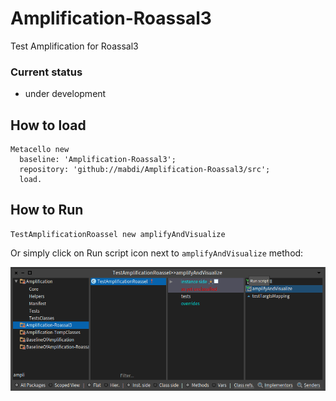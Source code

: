 # Amplification-Roassal3

Test Amplification for Roassal3

### Current status 

- under development

## How to load
```smalltalk
Metacello new
  baseline: 'Amplification-Roassal3';
  repository: 'github://mabdi/Amplification-Roassal3/src';
  load.
```

## How to Run
```smalltalk
TestAmplificationRoassel new amplifyAndVisualize
```

Or simply click on Run script icon next to `amplifyAndVisualize` method:

![Run Script](screenshots/Screenshot&#32;2019-10-28&#32;at&#32;10.50.14.png)
